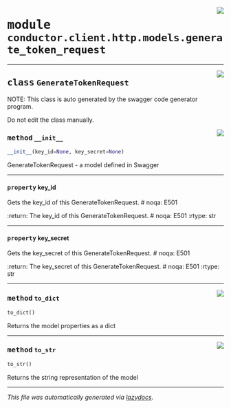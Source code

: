 <!-- markdownlint-disable -->

<a href="../src/conductor/client/http/models/generate_token_request.py#L0"><img align="right" style="float:right;" src="https://img.shields.io/badge/-source-cccccc?style=flat-square"></a>

# <kbd>module</kbd> `conductor.client.http.models.generate_token_request`






---

<a href="../src/conductor/client/http/models/generate_token_request.py#L6"><img align="right" style="float:right;" src="https://img.shields.io/badge/-source-cccccc?style=flat-square"></a>

## <kbd>class</kbd> `GenerateTokenRequest`
NOTE: This class is auto generated by the swagger code generator program. 

Do not edit the class manually. 

<a href="../src/conductor/client/http/models/generate_token_request.py#L28"><img align="right" style="float:right;" src="https://img.shields.io/badge/-source-cccccc?style=flat-square"></a>

### <kbd>method</kbd> `__init__`

```python
__init__(key_id=None, key_secret=None)
```

GenerateTokenRequest - a model defined in Swagger 


---

#### <kbd>property</kbd> key_id

Gets the key_id of this GenerateTokenRequest.  # noqa: E501 



:return: The key_id of this GenerateTokenRequest.  # noqa: E501 :rtype: str 

---

#### <kbd>property</kbd> key_secret

Gets the key_secret of this GenerateTokenRequest.  # noqa: E501 



:return: The key_secret of this GenerateTokenRequest.  # noqa: E501 :rtype: str 



---

<a href="../src/conductor/client/http/models/generate_token_request.py#L82"><img align="right" style="float:right;" src="https://img.shields.io/badge/-source-cccccc?style=flat-square"></a>

### <kbd>method</kbd> `to_dict`

```python
to_dict()
```

Returns the model properties as a dict 

---

<a href="../src/conductor/client/http/models/generate_token_request.py#L109"><img align="right" style="float:right;" src="https://img.shields.io/badge/-source-cccccc?style=flat-square"></a>

### <kbd>method</kbd> `to_str`

```python
to_str()
```

Returns the string representation of the model 




---

_This file was automatically generated via [lazydocs](https://github.com/ml-tooling/lazydocs)._
